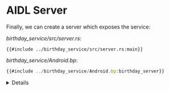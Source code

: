 # AIDL Server

Finally, we can create a server which exposes the service:

_birthday_service/src/server.rs_:

```rust,ignore
{{#include ../birthday_service/src/server.rs:main}}
```

_birthday_service/Android.bp_:

```javascript
{{#include ../birthday_service/Android.bp:birthday_server}}
```

<details>

The process for taking a user-defined service implementation (in this case, the
`BirthdayService` type, which implements the `IBirthdayService`) and starting it
as a Binder service has multiple steps. This may appear more complicated than
students are used to if they've used Binder from C++ or another language.
Explain to students why each step is necessary.

1. Create an instance of your service type (`BirthdayService`).
2. Wrap the service object in the corresponding `Bn*` type (`BnBirthdayService`
   in this case). This type is generated by Binder and provides common Binder
   functionality, similar to the `BnBinder` base class in C++. Since Rust
   doesn't have inheritance, we use composition, putting our `BirthdayService`
   within the generated `BnBinderService`.
3. Call `add_service`, giving it a service identifier and your service object
   (the `BnBirthdayService` object in the example).
4. Call `join_thread_pool` to add the current thread to Binder's thread pool and
   start listening for connections.

</details>
